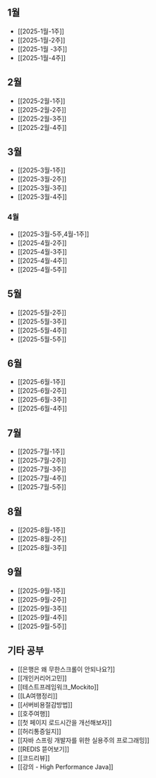  
## 1월

- [[2025-1월-1주]]
- [[2025-1월-2주]]
- [[2025-1월 -3주]]
- [[2025-1월-4주]]


## 2월

- [[2025-2월-1주]]
- [[2025-2월-2주]]
- [[2025-2월-3주]]
- [[2025-2월-4주]]


## 3월

- [[2025-3월-1주]]
- [[2025-3월-2주]]
- [[2025-3월-3주]]
- [[2025-3월-4주]]

### 4월
- [[2025-3월-5주,4월-1주]]
- [[2025-4월-2주]]
- [[2025-4월-3주]]
- [[2025-4월-4주]]
- [[2025-4월-5주]]

## 5월
 - [[2025-5월-2주]]
 - [[2025-5월-3주]]
 - [[2025-5월-4주]]
 - [[2025-5월-5주]]


## 6월

- [[2025-6월-1주]]
- [[2025-6월-2주]]
- [[2025-6월-3주]]
- [[2025-6월-4주]]

## 7월

- [[2025-7월-1주]]
- [[2025-7월-2주]]
- [[2025-7월-3주]]
- [[2025-7월-4주]]
- [[2025-7월-5주]]

## 8월

- [[2025-8월-1주]]
- [[2025-8월-2주]]
- [[2025-8월-3주]]

## 9월

- [[2025-9월-1주]]
- [[2025-9월-2주]]
- [[2025-9월-3주]]
- [[2025-9월-4주]]
- [[2025-9월-5주]]

## 기타 공부 

- [[은행은 왜 무한스크롤이 안되나요?]]
- [[개인커리어고민]]
- [[테스트프레임워크_Mockito]]
- [[LA여행정리]]
- [[서버비용절감방법]]
- [[호주여행]]
- [[첫 페이지 로드시간을 개선해보자]]
- [[허리통증일지]]
- [[자바 스프링 개발자를 위한 실용주의 프로그래밍]]
- [[REDIS 뜯어보기]]
- [[코드리뷰]]
- [[강의 - High Performance Java]]